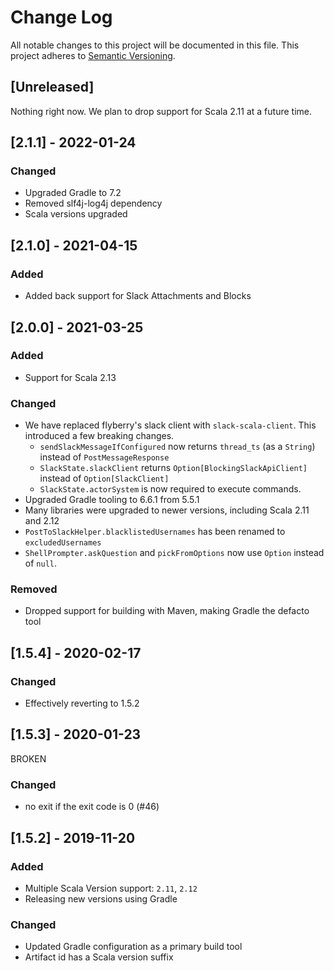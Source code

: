 # Change Log
All notable changes to this project will be documented in this file.
This project adheres to [Semantic Versioning](http://semver.org/).

## [Unreleased]

Nothing right now.  We plan to drop support for Scala 2.11 at a future time.

## [2.1.1] - 2022-01-24
### Changed
- Upgraded Gradle to 7.2
- Removed slf4j-log4j dependency
- Scala versions upgraded

## [2.1.0] - 2021-04-15
### Added
- Added back support for Slack Attachments and Blocks

## [2.0.0] - 2021-03-25
### Added
- Support for Scala 2.13

### Changed
- We have replaced flyberry's slack client with `slack-scala-client`.  This introduced a few breaking changes. 
  - `sendSlackMessageIfConfigured` now returns `thread_ts` (as a `String`) instead of `PostMessageResponse`
  - `SlackState.slackClient` returns `Option[BlockingSlackApiClient]` instead of `Option[SlackClient]`
  - `SlackState.actorSystem` is now required to execute commands.
- Upgraded Gradle tooling to 6.6.1 from 5.5.1
- Many libraries were upgraded to newer versions, including Scala 2.11 and 2.12
- `PostToSlackHelper.blacklistedUsernames` has been renamed to `excludedUsernames`
- `ShellPrompter.askQuestion` and `pickFromOptions` now use `Option` instead of `null`.

### Removed
- Dropped support for building with Maven, making Gradle the defacto tool


## [1.5.4] - 2020-02-17
### Changed
- Effectively reverting to 1.5.2

## [1.5.3] - 2020-01-23
BROKEN

### Changed
- no exit if the exit code is 0 (#46)

## [1.5.2] - 2019-11-20

### Added
- Multiple Scala Version support: `2.11`, `2.12`
- Releasing new versions using Gradle

### Changed
- Updated Gradle configuration as a primary build tool
- Artifact id has a Scala version suffix
